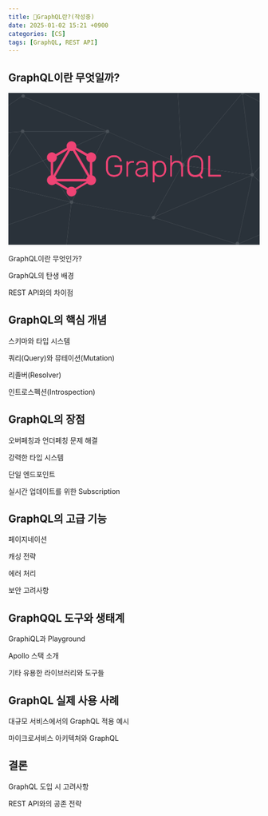 ```yaml
---
title: 💬GraphQL란?(작성중)
date: 2025-01-02 15:21 +0900
categories: [CS]
tags: [GraphQL, REST API]
---
```




## GraphQL이란 무엇일까?
![graphql_logo](https://github.com/Euihyunee/euihyunee.github.io/blob/main/_posts/img/graphql_logo.png?raw=true)

GraphQL이란 무엇인가?

GraphQL의 탄생 배경

REST API와의 차이점 

## GraphQL의 핵심 개념 

스키마와 타입 시스템

쿼리(Query)와 뮤테이션(Mutation)

리졸버(Resolver)

인트로스펙션(Introspection)

## GraphQL의 장점 

오버페칭과 언더페칭 문제 해결

강력한 타입 시스템

단일 엔드포인트

실시간 업데이트를 위한 Subscription

## GraphQL의 고급 기능

페이지네이션

캐싱 전략

에러 처리

보안 고려사항 

## GraphQQL 도구와 생태계

GraphiQL과 Playground

Apollo 스택 소개

기타 유용한 라이브러리와 도구들 

## GraphQL 실제 사용 사례

대규모 서비스에서의 GraphQL 적용 예시 

마이크로서비스 아키텍처와 GraphQL

## 결론

GraphQL 도입 시 고려사항 

REST API와의 공존 전략 
